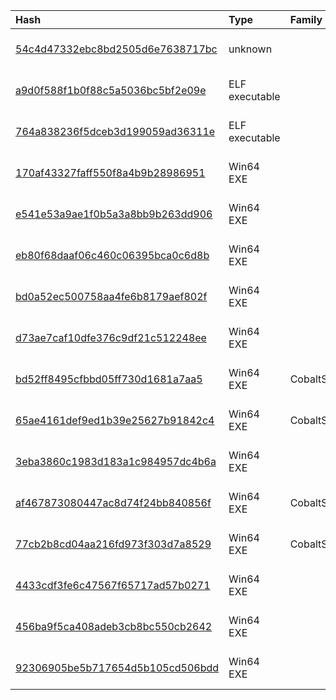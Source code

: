 |Hash|Type|Family|First_Seen|Name|
|:--|:--|:--|:--|:--|
|[54c4d47332ebc8bd2505d6e7638717bc](https://www.virustotal.com/gui/file/54c4d47332ebc8bd2505d6e7638717bc)|unknown||2025-02-05 18:12:58|file.bin|
|[a9d0f588f1b0f88c5a5036bc5bf2e09e](https://www.virustotal.com/gui/file/a9d0f588f1b0f88c5a5036bc5bf2e09e)|ELF executable||2024-12-13 16:41:06|biosets.rar|
|[764a838236f5dceb3d199059ad36311e](https://www.virustotal.com/gui/file/764a838236f5dceb3d199059ad36311e)|ELF executable||2024-10-05 07:15:00|pfman|
|[170af43327faff550f8a4b9b28986951](https://www.virustotal.com/gui/file/170af43327faff550f8a4b9b28986951)|Win64 EXE||2023-08-01 10:40:03|11.exe|
|[e541e53a9ae1f0b5a3a8bb9b263dd906](https://www.virustotal.com/gui/file/e541e53a9ae1f0b5a3a8bb9b263dd906)|Win64 EXE||2023-08-01 10:29:35|4.exe|
|[eb80f68daaf06c460c06395bca0c6d8b](https://www.virustotal.com/gui/file/eb80f68daaf06c460c06395bca0c6d8b)|Win64 EXE||2023-08-01 10:27:08|3.exe|
|[bd0a52ec500758aa4fe6b8179aef802f](https://www.virustotal.com/gui/file/bd0a52ec500758aa4fe6b8179aef802f)|Win64 EXE||2023-08-01 10:21:32|2.exe|
|[d73ae7caf10dfe376c9df21c512248ee](https://www.virustotal.com/gui/file/d73ae7caf10dfe376c9df21c512248ee)|Win64 EXE||2023-08-01 10:19:06|1.exe|
|[bd52ff8495cfbbd05ff730d1681a7aa5](https://www.virustotal.com/gui/file/bd52ff8495cfbbd05ff730d1681a7aa5)|Win64 EXE|CobaltStrike|2023-08-01 09:58:38|2.exe|
|[65ae4161def9ed1b39e25627b91842c4](https://www.virustotal.com/gui/file/65ae4161def9ed1b39e25627b91842c4)|Win64 EXE|CobaltStrike|2023-08-01 09:57:18|1.exe|
|[3eba3860c1983d183a1c984957dc4b6a](https://www.virustotal.com/gui/file/3eba3860c1983d183a1c984957dc4b6a)|Win64 EXE||2023-07-19 09:11:32|8.exe|
|[af467873080447ac8d74f24bb840856f](https://www.virustotal.com/gui/file/af467873080447ac8d74f24bb840856f)|Win64 EXE|CobaltStrike|2023-07-19 08:58:51|7.exe|
|[77cb2b8cd04aa216fd973f303d7a8529](https://www.virustotal.com/gui/file/77cb2b8cd04aa216fd973f303d7a8529)|Win64 EXE|CobaltStrike|2023-07-19 08:57:21|6.exe|
|[4433cdf3fe6c47567f65717ad57b0271](https://www.virustotal.com/gui/file/4433cdf3fe6c47567f65717ad57b0271)|Win64 EXE||2023-07-19 08:53:51|5.exe|
|[456ba9f5ca408adeb3cb8bc550cb2642](https://www.virustotal.com/gui/file/456ba9f5ca408adeb3cb8bc550cb2642)|Win64 EXE||2023-07-06 05:35:54|1.exe|
|[92306905be5b717654d5b105cd506bdd](https://www.virustotal.com/gui/file/92306905be5b717654d5b105cd506bdd)|Win64 EXE||2023-05-09 09:44:45|dwn.exe|
